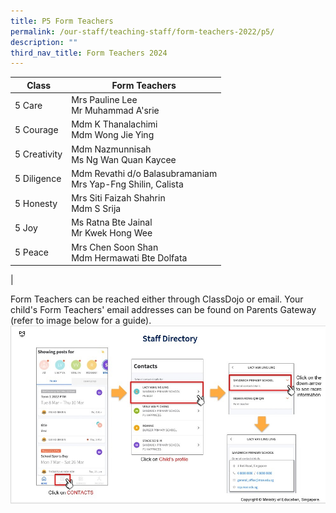 ```yaml
---
title: P5 Form Teachers
permalink: /our-staff/teaching-staff/form-teachers-2022/p5/
description: ""
third_nav_title: Form Teachers 2024
---
```

| Class| Form Teachers | 
| -------- | -------- |
| 5 Care | Mrs Pauline Lee <br> Mr Muhammad A'srie |
| 5 Courage | Mdm K Thanalachimi <br>Mdm Wong Jie Ying |
| 5 Creativity | Mdm Nazmunnisah <br>Ms Ng Wan Quan Kaycee |
| 5 Diligence | Mdm Revathi d/o Balasubramaniam<br>Mrs Yap-Fng Shilin, Calista |
| 5 Honesty | Mrs Siti Faizah Shahrin <br> Mdm S Srija | 
| 5 Joy | Ms Ratna Bte Jainal <br> Mr Kwek Hong Wee | 
| 5 Peace | Mrs Chen Soon Shan <br>Mdm Hermawati Bte Dolfata  | 
|

Form Teachers can be reached either through ClassDojo or email. Your child's Form Teachers' email addresses can be found on Parents Gateway (refer to image below for a guide).
![](/images/PG-contacts2.jpg)